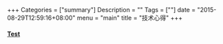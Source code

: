+++
Categories = ["summary"]
Description = ""
Tags = [""]
date = "2015-08-29T12:59:16+08:00"
menu = "main"
title = "技术心得"
+++

#### [Test](/mycv)
